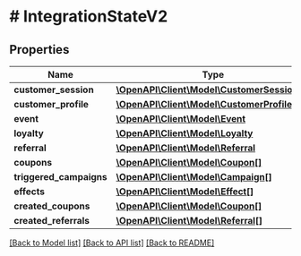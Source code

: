 # # IntegrationStateV2

## Properties

Name | Type | Description | Notes
------------ | ------------- | ------------- | -------------
**customer_session** | [**\OpenAPI\Client\Model\CustomerSessionV2**](CustomerSessionV2.md) |  | [optional] 
**customer_profile** | [**\OpenAPI\Client\Model\CustomerProfile**](CustomerProfile.md) |  | [optional] 
**event** | [**\OpenAPI\Client\Model\Event**](Event.md) |  | [optional] 
**loyalty** | [**\OpenAPI\Client\Model\Loyalty**](Loyalty.md) |  | [optional] 
**referral** | [**\OpenAPI\Client\Model\Referral**](Referral.md) |  | [optional] 
**coupons** | [**\OpenAPI\Client\Model\Coupon[]**](Coupon.md) |  | [optional] 
**triggered_campaigns** | [**\OpenAPI\Client\Model\Campaign[]**](Campaign.md) |  | [optional] 
**effects** | [**\OpenAPI\Client\Model\Effect[]**](Effect.md) |  | 
**created_coupons** | [**\OpenAPI\Client\Model\Coupon[]**](Coupon.md) |  | 
**created_referrals** | [**\OpenAPI\Client\Model\Referral[]**](Referral.md) |  | 

[[Back to Model list]](../../README.md#documentation-for-models) [[Back to API list]](../../README.md#documentation-for-api-endpoints) [[Back to README]](../../README.md)


